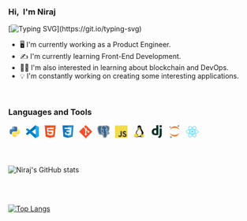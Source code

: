 
### Hi,  I'm Niraj

[![Typing SVG](https://readme-typing-svg.demolab.com?font=Fira+Code&pause=1000&width=435&lines=I'm+a+Python+Developer!)](https://git.io/typing-svg)

- 🖥️ I'm currently working as a Product Engineer.
- ✍️  I'm currently learning Front-End Development.
- 👨‍💻 I'm also interested in learning about blockchain and DevOps.
- :bulb: I'm constantly working on creating some interesting applications. 

<br/>

### Languages and Tools

<img align="left" alt="python" width="26px" src="https://github.com/devicons/devicon/blob/v2.15.1/icons/python/python-original.svg" style="padding-right:10px;" />
<img align="left" alt="Visual Studio Code" width="26px" src="https://github.com/devicons/devicon/blob/v2.15.1/icons/vscode/vscode-original.svg" style="padding-right:10px;" />
<img align="left" alt="HTML5" width="26px" src="https://github.com/devicons/devicon/blob/v2.15.1/icons/html5/html5-original.svg" style="padding-right:10px;" />
<img align="left" alt="CSS3" width="26px" src="https://github.com/devicons/devicon/blob/v2.15.1/icons/css3/css3-original.svg" style="padding-right:10px;" />
<img align="left" alt="git" width="26px" src="https://github.com/devicons/devicon/blob/v2.15.1/icons/git/git-original.svg" style="padding-right:10px;" />
<img align="left" alt="postgres" width="26px" src="https://github.com/devicons/devicon/blob/v2.15.1/icons/postgresql/postgresql-original.svg" style="padding-right:10px;" />
<img align="left" alt="javscript" width="26px" src="https://github.com/devicons/devicon/blob/v2.15.1/icons/javascript/javascript-original.svg" style="padding-right:10px;" />
<img align="left" alt="linux" width="26px" src="https://github.com/devicons/devicon/blob/v2.15.1/icons/linux/linux-original.svg" style="padding-right:10px;" />
<img align="left" alt="django" width="26px" src="https://github.com/devicons/devicon/blob/v2.15.1/icons/django/django-plain.svg" style="padding-right:10px;" />
<img align="left" alt="jupyter-notebook" width="26px" src="https://github.com/devicons/devicon/blob/v2.15.1/icons/jupyter/jupyter-original.svg" style="padding-right:10px;" />
<img align="left" alt="react" width="26px" src="https://github.com/devicons/devicon/blob/v2.15.1/icons/react/react-original.svg" style="padding-right:10px;" />

<br />
<br />
<br />
<br />

![Niraj's GitHub stats](https://github-readme-stats.vercel.app/api?username=nrjp&show_icons=true&theme=radical)

<br />
<br />

[![Top Langs](https://github-readme-stats.vercel.app/api/top-langs/?username=nrjp&langs_count=8)](https://github.com/anuraghazra/github-readme-stats)

